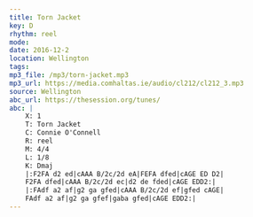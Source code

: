 ```yaml
---
title: Torn Jacket
key: D
rhythm: reel
mode: 
date: 2016-12-2
location: Wellington
tags:
mp3_file: /mp3/torn-jacket.mp3
mp3_url: https://media.comhaltas.ie/audio/cl212/cl212_3.mp3
source: Wellington
abc_url: https://thesession.org/tunes/
abc: |
    X: 1
    T: Torn Jacket
    C: Connie O'Connell
    R: reel
    M: 4/4
    L: 1/8
    K: Dmaj
    |:F2FA d2 ed|cAAA B/2c/2d eA|FEFA dfed|cAGE ED D2|
    F2FA dfed|cAAA B/2c/2d ec|d2 de fded|cAGE EDD2:|
    |:FAdf a2 af|g2 ga gfed|cAAA B/2c/2d ef|gfed cAGE|
    FAdf a2 af|g2 ga gfef|gaba gfed|cAGE EDD2:|
---
```

